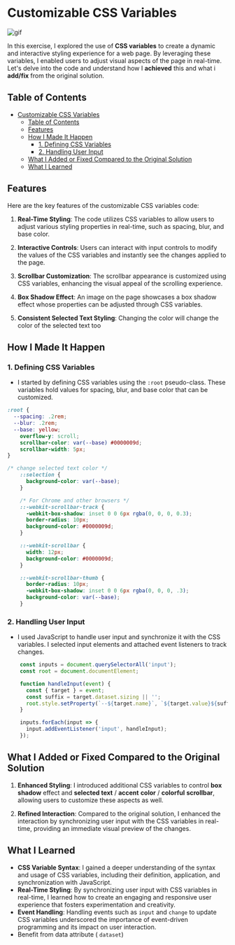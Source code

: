 # Customizable CSS Variables

![gif](https://i.imgur.com/HL01agb.gif)

In this exercise, I explored the use of **CSS variables** to create a dynamic and interactive styling experience for a web page.
By leveraging these variables, I enabled users to adjust visual aspects of the page in real-time.
Let's delve into the code and understand how I **achieved** this and what i **add/fix** from the original solution.

## Table of Contents

- [Customizable CSS Variables](#customizable-css-variables)
  - [Table of Contents](#table-of-contents)
  - [Features](#features)
  - [How I Made It Happen](#how-i-made-it-happen)
    - [1. Defining CSS Variables](#1-defining-css-variables)
    - [2. Handling User Input](#2-handling-user-input)
  - [What I Added or Fixed Compared to the Original Solution](#what-i-added-or-fixed-compared-to-the-original-solution)
  - [What I Learned](#what-i-learned)

## Features

Here are the key features of the customizable CSS variables code:

1. **Real-Time Styling**: The code utilizes CSS variables to allow users to adjust various styling properties in real-time, such as spacing, blur, and base color.

2. **Interactive Controls**: Users can interact with input controls to modify the values of the CSS variables and instantly see the changes applied to the page.

3. **Scrollbar Customization**: The scrollbar appearance is customized using CSS variables, enhancing the visual appeal of the scrolling experience.

4. **Box Shadow Effect**: An image on the page showcases a box shadow effect whose properties can be adjusted through CSS variables.

5. **Consistent Selected Text Styling**: Changing the color will change the color of the selected text too

## How I Made It Happen

### 1. Defining CSS Variables

- I started by defining CSS variables using the `:root` pseudo-class. These variables hold values for spacing, blur, and base color that can be customized.

```css
:root {
  --spacing: .2rem;
  --blur: .2rem;
  --base: yellow;
    overflow-y: scroll;
    scrollbar-color: var(--base) #0000009d;
    scrollbar-width: 5px;
}

/* change selected text color */
    ::selection {
      background-color: var(--base);
    }

    /* For Chrome and other browsers */
    ::-webkit-scrollbar-track {
      -webkit-box-shadow: inset 0 0 6px rgba(0, 0, 0, 0.3);
      border-radius: 10px;
      background-color: #0000009d;
    }

    ::-webkit-scrollbar {
      width: 12px;
      background-color: #0000009d;
    }

    ::-webkit-scrollbar-thumb {
      border-radius: 10px;
      -webkit-box-shadow: inset 0 0 6px rgba(0, 0, 0, .3);
      background-color: var(--base);
    }

```

### 2. Handling User Input

- I used JavaScript to handle user input and synchronize it with the CSS variables. I selected input elements and attached event listeners to track changes.

```js
    const inputs = document.querySelectorAll('input');
    const root = document.documentElement;

    function handleInput(event) {
      const { target } = event;
      const suffix = target.dataset.sizing || '';
      root.style.setProperty(`--${target.name}`, `${target.value}${suffix}`);
    }

    inputs.forEach(input => {
      input.addEventListener('input', handleInput);
    });
```

## What I Added or Fixed Compared to the Original Solution

1. **Enhanced Styling**: I introduced additional CSS variables to control **box shadow** effect and **selected text** / **accent** **color** / **colorful** **scrollbar**, allowing users to customize these aspects as well.

2. **Refined Interaction**: Compared to the original solution, I enhanced the interaction by synchronizing user input with the CSS variables in real-time, providing an immediate visual preview of the changes.

## What I Learned

- **CSS Variable Syntax**: I gained a deeper understanding of the syntax and usage of CSS variables, including their definition, application, and synchronization with JavaScript.
- **Real-Time Styling**: By synchronizing user input with CSS variables in real-time, I learned how to create an engaging and responsive user experience that fosters experimentation and creativity.
- **Event Handling**: Handling events such as `input` and `change` to update CSS variables underscored the importance of event-driven programming and its impact on user interaction.
- Benefit from data attribute ( `dataset`)

